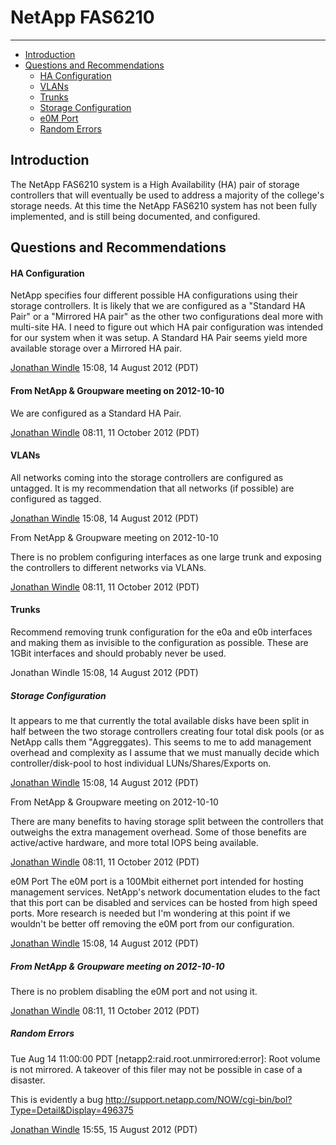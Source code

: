 # NetApp FAS6210
---
 
- [Introduction](#introduction)
- [Questions and Recommendations](#question-and-recommendation)
  - [HA Configuration](#ha-configuration)
  - [VLANs](#vlans)
  - [Trunks](#trucks)
  - [Storage Configuration](#storage-configuration)
  - [e0M Port](#e0m=port)
  - [Random Errors](#random-error)
  
<span id="introduction"></span>
## Introduction
The NetApp FAS6210 system is a High Availability (HA) pair of storage controllers that will eventually be used to address a majority of the college's storage needs. At this time the NetApp FAS6210 system has not been fully implemented, and is still being documented, and configured.

<span id="question-and-recommendation"></span>

## Questions and Recommendations

<span id="ha-configuration"></span>
#### HA Configuration

NetApp specifies four different possible HA configurations using their storage controllers. It is likely that we are configured as a "Standard HA Pair" or a "Mirrored HA pair" as the other two configurations deal more with multi-site HA. I need to figure out which HA pair configuration was intended for our system when it was setup. A Standard HA Pair seems yield more available storage over a Mirrored HA pair.

[Jonathan Windle](https://wikiwiki.bellevuecollege.edu/wiki/User:Jwindle) 15:08, 14 August 2012 (PDT)


#### From NetApp & Groupware meeting on 2012-10-10

We are configured as a Standard HA Pair.

[Jonathan Windle](https://wikiwiki.bellevuecollege.edu/wiki/User:Jwindle) 08:11, 11 October 2012 (PDT)
<span id="vlans"></span>
#### VLANs
All networks coming into the storage controllers are configured as untagged. It is my recommendation that all networks (if possible) are configured as tagged.

[Jonathan Windle](https://wikiwiki.bellevuecollege.edu/wiki/User:Jwindle) 15:08, 14 August 2012 (PDT)


From NetApp & Groupware meeting on 2012-10-10

There is no problem configuring interfaces as one large trunk and exposing the controllers to different networks via VLANs.

[Jonathan Windle](https://wikiwiki.bellevuecollege.edu/wiki/User:Jwindle) 08:11, 11 October 2012 (PDT)


<span id="trucks"></span>
#### Trunks
Recommend removing trunk configuration for the e0a and e0b interfaces and making them as invisible to the configuration as possible. These are 1GBit interfaces and should probably never be used.

Jonathan Windle 15:08, 14 August 2012 (PDT)

<span id="storage-configuration"></span>

##### Storage Configuration
It appears to me that currently the total available disks have been split in half between the two storage controllers creating four total disk pools (or as NetApp calls them "Aggreggates). This seems to me to add management overhead and complexity as I assume that we must manually decide which controller/disk-pool to host individual LUNs/Shares/Exports on.

[Jonathan Windle](https://wikiwiki.bellevuecollege.edu/wiki/User:Jwindle) 15:08, 14 August 2012 (PDT)


From NetApp & Groupware meeting on 2012-10-10

There are many benefits to having storage split between the controllers that outweighs the extra management overhead. Some of those benefits are active/active hardware, and more total IOPS being available.

[Jonathan Windle](https://wikiwiki.bellevuecollege.edu/wiki/User:Jwindle) 08:11, 11 October 2012 (PDT)


<span id="e0m=port"></span>

e0M Port
The e0M port is a 100Mbit eithernet port intended for hosting management services. NetApp's network documentation eludes to the fact that this port can be disabled and services can be hosted from high speed ports. More research is needed but I'm wondering at this point if we wouldn't be better off removing the e0M port from our configuration.

[Jonathan Windle](https://wikiwiki.bellevuecollege.edu/wiki/User:Jwindle) 15:08, 14 August 2012 (PDT)


##### From NetApp & Groupware meeting on 2012-10-10

There is no problem disabling the e0M port and not using it.

[Jonathan Windle](https://wikiwiki.bellevuecollege.edu/wiki/User:Jwindle) 08:11, 11 October 2012 (PDT)


<span id="random-error"></span>

##### Random Errors
Tue Aug 14 11:00:00 PDT [netapp2:raid.root.unmirrored:error]: Root volume is not mirrored. A takeover of this filer may not be possible in case of a disaster.


This is evidently a bug http://support.netapp.com/NOW/cgi-bin/bol?Type=Detail&Display=496375

[Jonathan Windle](https://wikiwiki.bellevuecollege.edu/wiki/User:Jwindle) 15:55, 15 August 2012 (PDT)
